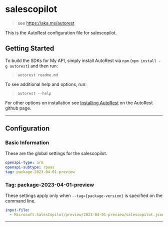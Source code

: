 # salescopilot

> see https://aka.ms/autorest

This is the AutoRest configuration file for salescopilot.

## Getting Started

To build the SDKs for My API, simply install AutoRest via `npm` (`npm install -g autorest`) and then run:

> `autorest readme.md`

To see additional help and options, run:

> `autorest --help`

For other options on installation see [Installing AutoRest](https://aka.ms/autorest/install) on the AutoRest github page.

---

## Configuration

### Basic Information

These are the global settings for the salescopilot.

```yaml
openapi-type: arm
openapi-subtype: rpaas
tag: package-2023-04-01-preview
```

### Tag: package-2023-04-01-preview

These settings apply only when `--tag={package-version}` is specified on the command line.

```yaml $(tag) == 'package-2023-04-01-preview'
input-file:
  - Microsoft.SalesCopilot/preview/2023-04-01-preview/salescopilot.json
```

---